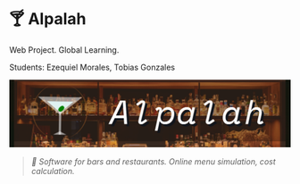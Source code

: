 # :cocktail: Alpalah
Web Project. Global Learning.

Students: Ezequiel Morales, Tobias Gonzales

<p align="center">
  <img src="images/presentation.png?raw=true" />
</p>

>*:pushpin: *Software for bars and restaurants. Online menu simulation, cost calculation.**
